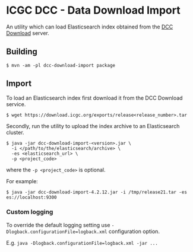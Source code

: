 # ICGC DCC - Data Download Import

An utility which can load Elasticsearch index obtained from the [DCC Download](https://download.icgc.org/exports) server.

## Building

```shell
$ mvn -am -pl dcc-download-import package
```

## Import
To load an Elasticsearch index first download it from the DCC Download service.

```shell
$ wget https://download.icgc.org/exports/release<release_number>.tar
```

Secondly, run the utility to upload the index archive to an Elasticsearch cluster.

```shell
$ java -jar dcc-download-import-<version>.jar \
  -i </path/to/the/elasticsearch/archive> \
  -es <elasticsearch_url> \
  -p <project_code>
```
where the `-p <project_code>` is optional.

For example:

```shell
$ java -jar dcc-download-import-4.2.12.jar -i /tmp/release21.tar -es es://localhost:9300
```

### Custom logging
To override the default logging setting use `-Dlogback.configurationFile=logback.xml` configuration option.

E.g. `java -Dlogback.configurationFile=logback.xml -jar ...`
